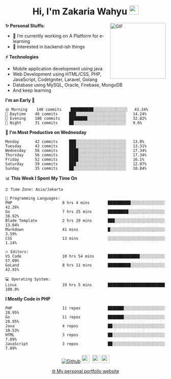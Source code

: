 <h1 align="center">Hi, I'm Zakaria Wahyu <img src="https://github.com/TheDudeThatCode/TheDudeThatCode/blob/master/Assets/Hi.gif" width="29px"></h1>

<img align="right" alt="GIF" height="175px" src="https://www.nayakapratama.co.id/wp-content/uploads/2019/07/Website-Maintenance.gif" />

**✨ Personal Stuffs:**
- 🔭 I’m currently working on A Platform for e-learning 
- 🌱 Interested in backend-ish things

**⚡ Technologies**
- Mobile application development using java
- Web Development using HTML/CSS, PHP, JavaScript, CodeIgniter, Laravel, Golang
- Database using MySQL, Oracle, Firebase, MongoDB
- And keep learning

<!--START_SECTION:waka-->
**I'm an Early 🐤** 

```text
🌞 Morning    140 commits    ██████████░░░░░░░░░░░░░░░   43.34% 
🌆 Daytime    46 commits     ███░░░░░░░░░░░░░░░░░░░░░░   14.24% 
🌃 Evening    106 commits    ████████░░░░░░░░░░░░░░░░░   32.82% 
🌙 Night      31 commits     ██░░░░░░░░░░░░░░░░░░░░░░░   9.6%

```
📅 **I'm Most Productive on Wednesday** 

```text
Monday       42 commits     ███░░░░░░░░░░░░░░░░░░░░░░   13.0% 
Tuesday      43 commits     ███░░░░░░░░░░░░░░░░░░░░░░   13.31% 
Wednesday    56 commits     ████░░░░░░░░░░░░░░░░░░░░░   17.34% 
Thursday     56 commits     ████░░░░░░░░░░░░░░░░░░░░░   17.34% 
Friday       52 commits     ████░░░░░░░░░░░░░░░░░░░░░   16.1% 
Saturday     39 commits     ███░░░░░░░░░░░░░░░░░░░░░░   12.07% 
Sunday       35 commits     ██░░░░░░░░░░░░░░░░░░░░░░░   10.84%

```


📊 **This Week I Spent My Time On** 

```text
⌚︎ Time Zone: Asia/Jakarta

💬 Programming Languages: 
PHP                      8 hrs 4 mins        ██████████░░░░░░░░░░░░░░░   42.26% 
Go                       7 hrs 25 mins       █████████░░░░░░░░░░░░░░░░   38.92% 
Blade Template           2 hrs 29 mins       ███░░░░░░░░░░░░░░░░░░░░░░   13.04% 
Markdown                 41 mins             █░░░░░░░░░░░░░░░░░░░░░░░░   3.59% 
CSS                      13 mins             ░░░░░░░░░░░░░░░░░░░░░░░░░   1.14%

🔥 Editors: 
VS Code                  10 hrs 54 mins      ██████████████░░░░░░░░░░░   57.09% 
GoLand                   8 hrs 11 mins       ██████████░░░░░░░░░░░░░░░   42.91%

💻 Operating System: 
Linux                    19 hrs 5 mins       █████████████████████████   100.0%

```

**I Mostly Code in PHP** 

```text
PHP                      11 repos            ███████░░░░░░░░░░░░░░░░░░   28.95% 
Go                       11 repos            ███████░░░░░░░░░░░░░░░░░░   28.95% 
Java                     4 repos             ██░░░░░░░░░░░░░░░░░░░░░░░   10.53% 
HTML                     3 repos             ██░░░░░░░░░░░░░░░░░░░░░░░   7.89% 
JavaScript               3 repos             ██░░░░░░░░░░░░░░░░░░░░░░░   7.89%

```



<!--END_SECTION:waka-->

<p align="center">
<a href="https://github.com/zakariawahyu" target="_blank"><img alt="Github" src="https://img.shields.io/badge/GitHub-%2312100E.svg?&style=for-the-badge&logo=Github&logoColor=white" /></a>
<a href="https://www.twitter.com/_zakariawahyu"><img src="https://img.shields.io/badge/twitter-%231DA1F2.svg?&style=for-the-badge&logo=twitter&logoColor=white" height=25></a> 
<a href="https://www.linkedin.com/in/zakariawahyu"><img src="https://img.shields.io/badge/linkedin-%230077B5.svg?&style=for-the-badge&logo=linkedin&logoColor=white" height=25></a> 
<a href="https://www.instagram.com/_zakariawahyu"><img src="https://img.shields.io/badge/instagram-%23E4405F.svg?&style=for-the-badge&logo=instagram&logoColor=white" height=25></a></p>
<p align="center"><a href="https://www.zakariawahyu.com" target="_blank">🌐 My personal portfolio website</a></p>
